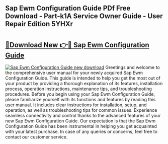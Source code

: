## Sap Ewm Configuration Guide PDf Free Download - Part-k1A Service Owner Guide - User Repair Edition 5YHXr

# <h2><a href="http://bc63061.oget.top/?id=Sap+Ewm+Configuration+Guide">🔗Download New 👉🔴 Sap Ewm Configuration Guide</a></h2>

[![Sap Ewm Configuration Guide new download](https://i.imgur.com/5g1atiW.png)](http://bc63061.oget.top/?id=Sap+Ewm+Configuration+Guide)
Greetings and welcome to the comprehensive user manual for your newly acquired Sap Ewm Configuration Guide. This guide is intended to help you get the most out of your product by providing a thorough explanation of its features, installation process, operation instructions, maintenance tips, and troubleshooting procedures. Before you begin using your Sap Ewm Configuration Guide, please familiarize yourself with its functions and features by reading this user manual. It includes clear instructions for installation, setup, and operation, as well as troubleshooting tips for common issues. Experience seamless connectivity and control thanks to the advanced features of your new Sap Ewm Configuration Guide. Our expectation is that the Sap Ewm Configuration Guide has been instrumental in helping you get acquainted with your latest purchase. In case of any queries or concerns, feel free to contact our customer service.
